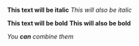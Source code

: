  **This text will be italic**
_This will also be italic_

**This text will be bold**
__This will also be bold__

_You **can** combine them_
